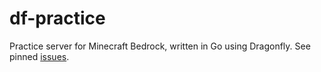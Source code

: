 # df-practice

Practice server for Minecraft Bedrock, written in Go using Dragonfly. See pinned <a href="https://github.com/AkmalFairuz/df-practice/issues">issues</a>.
